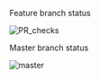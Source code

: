 Feature branch status

![PR_checks](https://github.com/game-x50/android_client_app/workflows/PR_checks/badge.svg)

Master branch status

![master](https://github.com/game-x50/android_client_app/workflows/PR_checks/badge.svg)